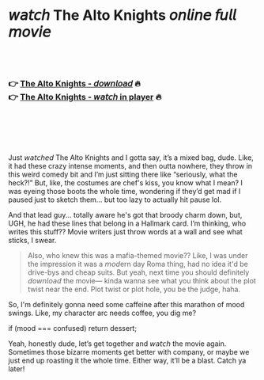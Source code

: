 <h1>𝘸𝘢𝘵𝘤𝘩 The Alto Knights 𝘰𝘯𝘭𝘪𝘯𝘦 𝘧𝘶𝘭𝘭 𝘮𝘰𝘷𝘪𝘦</h1>


<br><br>

<h3>👉 <a href="https://Demonds-londphilinwee1972.github.io/fmpduindvr/">The Alto Knights - 𝘥𝘰𝘸𝘯𝘭𝘰𝘢𝘥</a> 🔥<br>
👉 <a href="https://Demonds-londphilinwee1972.github.io/fmpduindvr/">The Alto Knights - 𝘸𝘢𝘵𝘤𝘩 in player</a> 🔥
</h3>



<br><br><br><br>


Just 𝘸𝘢𝘵𝘤𝘩𝘦𝘥 The Alto Knights and I gotta say, it’s a mixed bag, dude. Like, it had these crazy intense moments, and then outta nowhere, they throw in this weird comedy bit and I’m just sitting there like “seriously, what the heck?!” But, like, the costumes are chef's kiss, you know what I mean? I was eyeing those boots the whole time, wondering if they’d get mad if I paused just to sketch them... but too lazy to actually hit pause lol.

And that lead guy... totally aware he's got that broody charm down, but, UGH, he had these lines that belong in a Hallmark card. I’m thinking, who writes this stuff?? Movie writers just throw words at a wall and see what sticks, I swear.

> Also, who knew this was a mafia-themed movie?? Like, I was under the impression it was a 𝘮𝘰𝘥ern day Roma thing, had no idea it'd be drive-bys and cheap suits. But yeah, next time you should definitely 𝘥𝘰𝘸𝘯𝘭𝘰𝘢𝘥 the movie— kinda wanna see what you think about the plot twist near the end. Plot twist or plot hole, you be the judge, haha.

So, I'm definitely gonna need some caffeine after this marathon of mood swings. Like, my character arc needs coffee, you dig me?

if (mood === confused) return dessert;

Yeah, honestly dude, let’s get together and 𝘸𝘢𝘵𝘤𝘩 the movie again. Sometimes those bizarre moments get better with company, or maybe we just end up roasting it the whole time. Either way, it’ll be a blast. Catch ya later!

